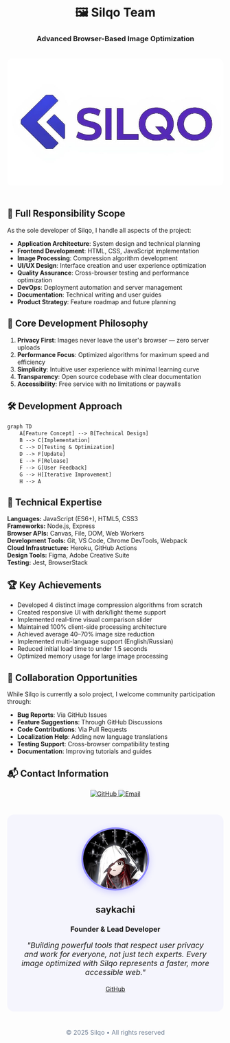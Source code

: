
<div align="center">
  <h1>🖼️ Silqo Team</h1>
  <h3>Advanced Browser-Based Image Optimization</h3>

  <img src="silqoimginc3.jpg" alt="Silqo Team Banner" style="border-radius: 12px; margin: 20px 0;">
</div>

## 🧠 Full Responsibility Scope

As the sole developer of Silqo, I handle all aspects of the project:

- **Application Architecture**: System design and technical planning  
- **Frontend Development**: HTML, CSS, JavaScript implementation  
- **Image Processing**: Compression algorithm development  
- **UI/UX Design**: Interface creation and user experience optimization  
- **Quality Assurance**: Cross-browser testing and performance optimization  
- **DevOps**: Deployment automation and server management  
- **Documentation**: Technical writing and user guides  
- **Product Strategy**: Feature roadmap and future planning  

## 🌟 Core Development Philosophy

1. **Privacy First**: Images never leave the user's browser — zero server uploads  
2. **Performance Focus**: Optimized algorithms for maximum speed and efficiency  
3. **Simplicity**: Intuitive user experience with minimal learning curve  
4. **Transparency**: Open source codebase with clear documentation  
5. **Accessibility**: Free service with no limitations or paywalls  

## 🛠️ Development Approach

```mermaid
graph TD
    A[Feature Concept] --> B[Technical Design]
    B --> C[Implementation]
    C --> D[Testing & Optimization]
    D --> F[Update]
    E --> F[Release]
    F --> G[User Feedback]
    G --> H[Iterative Improvement]
    H --> A
```

## 🔧 Technical Expertise

**Languages:** JavaScript (ES6+), HTML5, CSS3  
**Frameworks:** Node.js, Express  
**Browser APIs:** Canvas, File, DOM, Web Workers  
**Development Tools:** Git, VS Code, Chrome DevTools, Webpack  
**Cloud Infrastructure:** Heroku, GitHub Actions  
**Design Tools:** Figma, Adobe Creative Suite  
**Testing:** Jest, BrowserStack  

## 🏆 Key Achievements

- Developed 4 distinct image compression algorithms from scratch  
- Created responsive UI with dark/light theme support  
- Implemented real-time visual comparison slider  
- Maintained 100% client-side processing architecture  
- Achieved average 40–70% image size reduction  
- Implemented multi-language support (English/Russian)  
- Reduced initial load time to under 1.5 seconds  
- Optimized memory usage for large image processing  

## 🤝 Collaboration Opportunities

While Silqo is currently a solo project, I welcome community participation through:

- **Bug Reports**: Via GitHub Issues  
- **Feature Suggestions**: Through GitHub Discussions  
- **Code Contributions**: Via Pull Requests  
- **Localization Help**: Adding new language translations  
- **Testing Support**: Cross-browser compatibility testing  
- **Documentation**: Improving tutorials and guides  

## 📬 Contact Information

<p align="center">
  <a href="https://github.com/saykachi">
    <img src="https://img.shields.io/badge/GitHub-Profile-181717?style=for-the-badge&logo=github" alt="GitHub" height="30">
  </a>
  <a href="mailto:saya@silqo.studio">
    <img src="https://img.shields.io/badge/Email-Contact-D14836?style=for-the-badge&logo=gmail&logoColor=white" alt="Email" height="30">
  </a>
</p>

<div align="center" style="margin-top: 40px; padding: 30px; background: rgba(108, 99, 255, 0.05); border-radius: 16px;">
  <img src="sayaimg2.jpg" width="150" style="border-radius:50%; border: 4px solid #8A85FF; box-shadow: 0 4px 15px rgba(108, 99, 255, 0.3);">
  <h2>saykachi</h2>
  <h3>Founder & Lead Developer</h3>
  <p style="font-style: italic; font-size: 1.1rem; max-width: 600px; margin: 0 auto;">
    "Building powerful tools that respect user privacy and work for everyone, not just tech experts. Every image optimized with Silqo represents a faster, more accessible web."
  </p>
  <p style="margin-top: 20px;">
    <a href="https://github.com/saykachi">GitHub</a> 
  </p>
</div>

<p align="center" style="margin-top: 40px; font-size: 0.9rem; color: #718096;">
  © 2025 Silqo • All rights reserved
</p>
